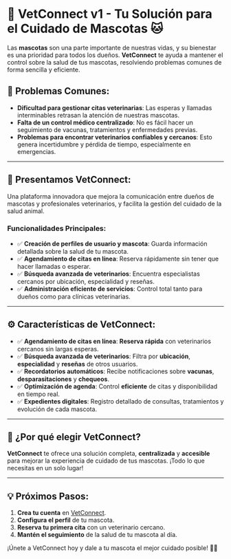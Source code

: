 # 🐶 **VetConnect v1** - Tu Solución para el Cuidado de Mascotas 🐱

Las **mascotas** son una parte importante de nuestras vidas, y su bienestar es una prioridad para todos los dueños. **VetConnect** te ayuda a mantener el control sobre la salud de tus mascotas, resolviendo problemas comunes de forma sencilla y eficiente.

## 🚨 **Problemas Comunes**:

- **Dificultad para gestionar citas veterinarias**: Las esperas y llamadas interminables retrasan la atención de nuestras mascotas.
- **Falta de un control médico centralizado**: No es fácil hacer un seguimiento de vacunas, tratamientos y enfermedades previas.
- **Problemas para encontrar veterinarios confiables y cercanos**: Esto genera incertidumbre y pérdida de tiempo, especialmente en emergencias.

---

## 🌟 **Presentamos VetConnect:**

Una plataforma innovadora que mejora la comunicación entre dueños de mascotas y profesionales veterinarios, y facilita la gestión del cuidado de la salud animal.

### Funcionalidades Principales:

- ✅ **Creación de perfiles de usuario y mascota**: Guarda información detallada sobre la salud de tu mascota.
- ✅ **Agendamiento de citas en línea**: Reserva rápidamente sin tener que hacer llamadas o esperar.
- ✅ **Búsqueda avanzada de veterinarios**: Encuentra especialistas cercanos por ubicación, especialidad y reseñas.
- ✅ **Administración eficiente de servicios**: Control total tanto para dueños como para clínicas veterinarias.

---

## ⚙️ **Características de VetConnect:**

- ✅ **Agendamiento de citas en línea**: **Reserva rápida** con veterinarios cercanos sin largas esperas.
- ✅ **Búsqueda avanzada de veterinarios**: Filtra por **ubicación**, **especialidad** y **reseñas** de otros usuarios.
- ✅ **Recordatorios automáticos**: Recibe notificaciones sobre **vacunas**, **desparasitaciones** y **chequeos**.
- ✅ **Optimización de agenda**: Control **eficiente** de citas y disponibilidad en tiempo real.
- ✅ **Expedientes digitales**: Registro detallado de consultas, tratamientos y evolución de cada mascota.

---

## 🐾 **¿Por qué elegir VetConnect?**

**VetConnect** te ofrece una solución completa, **centralizada** y **accesible** para mejorar la experiencia de cuidado de tus mascotas. ¡Todo lo que necesitas en un solo lugar!

---

## 💡 **Próximos Pasos**:

1. **Crea tu cuenta** en [VetConnect](#).
2. **Configura el perfil** de tu mascota.
3. **Reserva tu primera cita** con un veterinario cercano.
4. **Mantén el seguimiento** de la salud de tu mascota al día.

¡Únete a VetConnect hoy y dale a tu mascota el mejor cuidado posible! 🌟🐾
